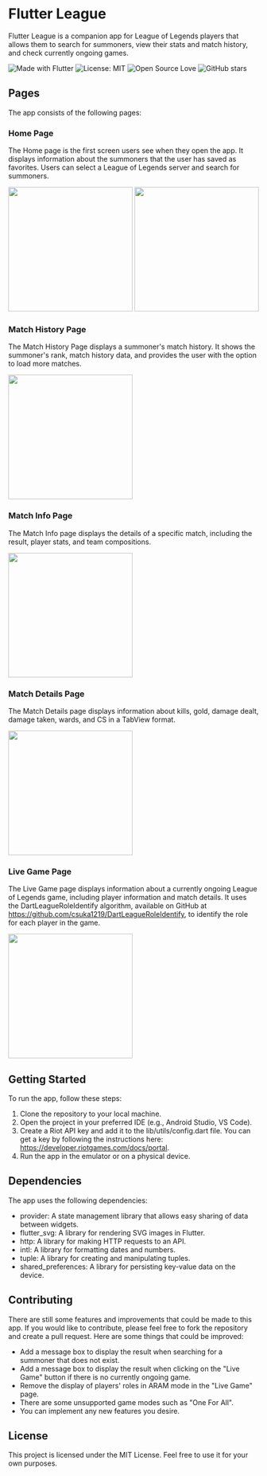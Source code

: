 # Flutter League
Flutter League is a companion app for League of Legends players that allows them to search for summoners, view their stats and match history, and check currently ongoing games.

![Made with Flutter](https://img.shields.io/badge/Made%20with-Flutter-blue.svg)
![License: MIT](https://img.shields.io/badge/License-MIT-yellow.svg)
![Open Source Love](https://badges.frapsoft.com/os/v2/open-source.svg?v=103)
![GitHub stars](https://img.shields.io/github/stars/csuka1219/Flutter_League.svg?style=social&label=Star)

## Pages
The app consists of the following pages:

### Home Page
The Home page is the first screen users see when they open the app. It displays information about the summoners that the user has saved as favorites. Users can select a League of Legends server and search for summoners.

<p float="left">
  <img src="flutter_league/screenshots/home.png" width="250" />
  <img src="flutter_league/screenshots/home2.png" width="250" /> 
</p>

### Match History Page
The Match History Page displays a summoner's match history. It shows the summoner's rank, match history data, and provides the user with the option to load more matches.

<img src="flutter_league/screenshots/match_history.png" width="250">


### Match Info Page
The Match Info page displays the details of a specific match, including the result, player stats, and team compositions.

<img src="flutter_league/screenshots/match_info.png" width="250">

### Match Details Page
The Match Details page displays information about kills, gold, damage dealt, damage taken, wards, and CS in a TabView format.

<img src="flutter_league/screenshots/match_details.png" width="250">

### Live Game Page
The Live Game page displays information about a currently ongoing League of Legends game, including player information and match details. It uses the DartLeagueRoleIdentify algorithm, available on GitHub at https://github.com/csuka1219/DartLeagueRoleIdentify, to identify the role for each player in the game.

<img src="flutter_league/screenshots/live_game.png" width="250">

## Getting Started
To run the app, follow these steps:

1. Clone the repository to your local machine.
2. Open the project in your preferred IDE (e.g., Android Studio, VS Code).
3. Create a Riot API key and add it to the lib/utils/config.dart file. You can get a key by following the instructions here: https://developer.riotgames.com/docs/portal.
4. Run the app in the emulator or on a physical device.

## Dependencies
The app uses the following dependencies:

- provider: A state management library that allows easy sharing of data between widgets.
- flutter_svg: A library for rendering SVG images in Flutter.
- http: A library for making HTTP requests to an API.
- intl: A library for formatting dates and numbers.
- tuple: A library for creating and manipulating tuples.
- shared_preferences: A library for persisting key-value data on the device.

## Contributing
There are still some features and improvements that could be made to this app. If you would like to contribute, please feel free to fork the repository and create a pull request. Here are some things that could be improved:

- Add a message box to display the result when searching for a summoner that does not exist.
- Add a message box to display the result when clicking on the "Live Game" button if there is no currently ongoing game.
- Remove the display of players' roles in ARAM mode in the "Live Game" page.
- There are some unsupported game modes such as "One For All".
- You can implement any new features you desire.

## License
This project is licensed under the MIT License. Feel free to use it for your own purposes.

